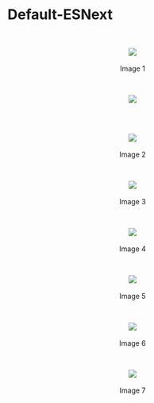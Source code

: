 # Default-ESNext

<br>
<p align=center>
  <img src="https://cloud.githubusercontent.com/assets/2712405/17971413/c562a758-6aa8-11e6-8d9a-fbe1a1d0cad8.png"></img>
 <br><br>
 Image 1
</p>

<br>
<p align=center>
  <img src="https://cloud.githubusercontent.com/assets/2712405/17971502/22d9920c-6aa9-11e6-88ec-d3f2815174bc.png"></img>
 <br><br>
</p>

<br>
<p align=center>
  <img src="https://cloud.githubusercontent.com/assets/2712405/17971561/53178bc2-6aa9-11e6-8f51-3f9a8a5f3189.png"></img>
 <br><br>
  Image 2
</p>

<br>
<p align=center>
  <img src="https://cloud.githubusercontent.com/assets/2712405/17971613/8bab32f4-6aa9-11e6-9eb5-c214e1d91606.png"></img>
 <br><br>
  Image 3
</p>

<br>
<p align=center>
  <img src="https://cloud.githubusercontent.com/assets/2712405/17971660/c019c816-6aa9-11e6-820b-f9496fe7b917.png"></img>
 <br><br>
  Image 4
</p>

<br>
<p align=center>
  <img src="https://cloud.githubusercontent.com/assets/2712405/17977605/5d77cd54-6ac0-11e6-8866-7419539431df.png"></img>
 <br><br>
  Image 5
</p>

<br>
<p align=center>
  <img src="https://cloud.githubusercontent.com/assets/2712405/17981382/8225b0f6-6ad1-11e6-9c32-3404398a1d8c.png"></img>
 <br><br>
 Image 6
</p>

<br>
<p align=center>
  <img src="https://cloud.githubusercontent.com/assets/2712405/17981545/22c51646-6ad2-11e6-9c50-d0238a821daf.png"></img>
 <br><br>
 Image 7
</p>












